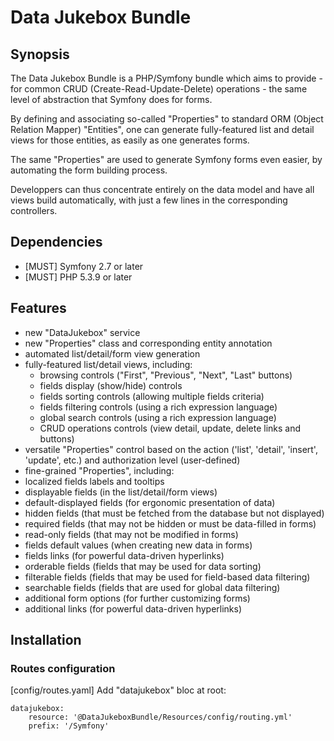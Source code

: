 # Data Jukebox Bundle

## Synopsis

The Data Jukebox Bundle is a PHP/Symfony bundle which aims to provide - for
common CRUD (Create-Read-Update-Delete) operations - the same level of abstraction
that Symfony does for forms.

By defining and associating so-called "Properties" to standard ORM (Object
Relation Mapper) "Entities", one can generate fully-featured list and detail
views for those entities, as easily as one generates forms.

The same "Properties" are used to generate Symfony forms even easier, by automating
the form building process.

Developpers can thus concentrate entirely on the data model and have all views
build automatically, with just a few lines in the corresponding controllers.
 

## Dependencies

- [MUST] Symfony 2.7 or later
- [MUST] PHP 5.3.9 or later


## Features

- new "DataJukebox" service
- new "Properties" class and corresponding entity annotation
- automated list/detail/form view generation
- fully-featured list/detail views, including:
    - browsing controls ("First", "Previous", "Next", "Last" buttons)
    - fields display (show/hide) controls
    - fields sorting controls (allowing multiple fields criteria)
    - fields filtering controls (using a rich expression language)
    - global search controls (using a rich expression language)
    - CRUD operations controls (view detail, update, delete links and buttons)
- versatile "Properties" control based on the action ('list', 'detail', 'insert', 'update', etc.) and authorization level (user-defined)
- fine-grained "Properties", including:
- localized fields labels and tooltips
- displayable fields (in the list/detail/form views)
- default-displayed fields (for ergonomic presentation of data)
- hidden fields (that must be fetched from the database but not displayed)
- required fields (that may not be hidden or must be data-filled in forms)
- read-only fields (that may not be modified in forms)
- fields default values (when creating new data in forms)
- fields links (for powerful data-driven hyperlinks)
- orderable fields (fields that may be used for data sorting)
- filterable fields (fields that may be used for field-based data filtering)
- searchable fields (fields that are used for global data filtering)
- additional form options (for further customizing forms)
- additional links (for powerful data-driven hyperlinks)


## Installation

### Routes configuration
[config/routes.yaml] Add "datajukebox" bloc at root:
```
datajukebox:
    resource: '@DataJukeboxBundle/Resources/config/routing.yml'
    prefix: '/Symfony'
```    
